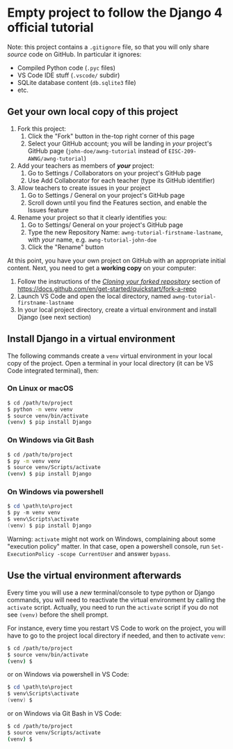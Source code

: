 # Empty project to follow the Django 4 official tutorial

Note: this project contains a `.gitignore` file, so that you will only share *source* code on GitHub. In particular it ignores:

- Compiled Python code (`.pyc` files)
- VS Code IDE stuff (`.vscode/` subdir)
- SQLite database content (`db.sqlite3` file)
- etc.

## Get your own local copy of this project

1. Fork this project:
   1. Click the "Fork" button in the-top right corner of this page
   2. Select your GitHub account; you will be landing in *your* project's GitHub page (`john-doe/awng-tutorial` instead of `EISC-209-AWNG/awng-tutorial`)
2. Add your teachers as members of ***your*** project:
   1. Go to Settings / Collaborators on your project's GitHub page
   2. Use Add Collaborator for each teacher (type its GitHub identifier)
3. Allow teachers to create issues in your project
   1. Go to Settings / General on your project's GitHub page
   2. Scroll down until you find the Features section, and enable the Issues feature
4. Rename your project so that it clearly identifies you: 
   1. Go to Settings/ General on your project's GitHub page
   2. Type the new Repository Name: `awng-tutorial-firstname-lastname`, with *your* name, e.g. `awng-tutorial-john-doe` 
   3. Click the "Rename" button

At this point, you have your own project on GitHub with an appropriate initial content. Next, you need to get a **working copy** on your computer:

1. Follow the instructions of the [*Cloning your forked repository*](https://docs.github.com/en/get-started/quickstart/fork-a-repo#cloning-your-forked-repository) section of https://docs.github.com/en/get-started/quickstart/fork-a-repo
2. Launch VS Code and open the local directory, named `awng-tutorial-firstname-lastname`
3. In your local project directory, create a virtual environment and install Django (see next section)

## Install Django in a virtual environment

The following commands create a `venv` virtual environment in your local copy of the project. Open a terminal in your local directory (it can be VS Code integrated terminal), then:

### On Linux or macOS

```bash
$ cd /path/to/project
$ python -m venv venv
$ source venv/bin/activate
(venv) $ pip install Django
```

### On Windows via Git Bash

```bash
$ cd /path/to/project
$ py -m venv venv
$ source venv/Scripts/activate
(venv) $ pip install Django
```

### On Windows via powershell

```powershell
$ cd \path\to\project
$ py -m venv venv
$ venv\Scripts\activate
(venv) $ pip install Django
```

Warning: `activate` might not work on Windows, complaining about some "execution policy" matter. In that case, open a powershell console, run `Set-ExecutionPolicy -scope CurrentUser` and answer `bypass`.

## Use the virtual environment afterwards

Every time you will use a *new* terminal/console to type python or Django commands, you will need to reactivate the virtual environment by calling the `activate` script. Actually, you need to run the `activate` script if you do not see `(venv)` before the shell prompt.

For instance, every time you restart VS Code to work on the project, you will have to go to the project local directory if needed, and then to activate `venv`:

```bash
$ cd /path/to/project
$ source venv/bin/activate
(venv) $ 
```

or on Windows via powershell in VS Code:

```powershell
$ cd \path\to\project
$ venv\Scripts\activate
(venv) $ 
```

or on Windows via Git Bash in VS Code:

```bash
$ cd /path/to/project
$ source venv/Scripts/activate
(venv) $ 
```

